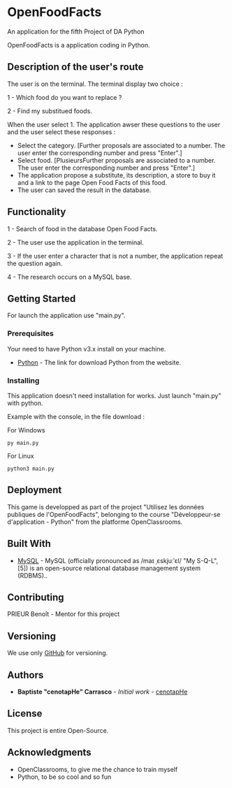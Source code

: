# OpenFoodFacts

An application for the fifth Project of DA Python

OpenFoodFacts is a application coding in Python.

## Description of the user's route

The user is on the terminal. The terminal display two choice :

1 - Which food do you want to replace ?

2 - Find my substitued foods.

When the user select 1. The application awser these questions to the user and the user select these responses :

* Select the category. [Further proposals are associated to a number. The user enter the corresponding number and press "Enter".]
* Select food. [PlusieursFurther proposals are associated to a number. The user enter the corresponding number and press "Enter".]
* The application propose a substitute, its description, a store to buy it and a link to the page Open Food Facts of this food.
* The user can saved the result in the database.

## Functionality

1 - Search of food in the database Open Food Facts.

2 - The user use the application in the terminal.

3 - If the user enter a character that is not a number, the application repeat the question again.

4 - The research occurs on a MySQL base.

## Getting Started

For launch the application use "main.py".

### Prerequisites

Your need to have Python v3.x install on your machine.

* [Python](https://www.python.org/downloads/) - The link for download Python from the website.

### Installing

This application doesn't need installation for works. Just launch "main.py" with python.

Example with the console, in the file download :

For Windows

```
py main.py
```

For Linux

```
python3 main.py
```

## Deployment

This game is developped  as part of the project "Utilisez les données publiques de l'OpenFoodFacts", belonging to the course "Développeur-se d'application - Python" from the platforme OpenClassrooms.

## Built With

* [MySQL](https://www.mysql.com/) - MySQL (officially pronounced as /maɪ ˌɛskjuːˈɛl/ "My S-Q-L",[5]) is an open-source relational database management system (RDBMS)..

## Contributing

PRIEUR Benoît - Mentor for this project

## Versioning

We use only [GitHub](https://github.com/cenotapHe/OpenFoodFacts) for versioning.

## Authors

* **Baptiste "cenotapHe" Carrasco** - *Initial work* - [cenotapHe](https://github.com/cenotapHe)

## License

This project is entire Open-Source.

## Acknowledgments

* OpenClassrooms, to give me the chance to train myself
* Python, to be so cool and so fun
